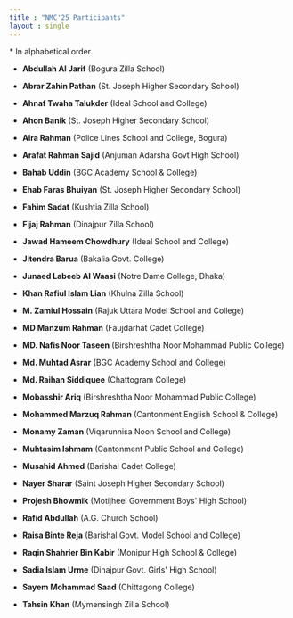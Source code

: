 ```yaml
---
title : "NMC'25 Participants"
layout : single
---
```


\* In alphabetical order.

- **Abdullah Al Jarif** (Bogura Zilla School)
- **Abrar Zahin Pathan** (St. Joseph Higher Secondary School)
- **Ahnaf Twaha Talukder** (Ideal School and College)
- **Ahon Banik** (St. Joseph Higher Secondary School)
- **Aira Rahman** (Police Lines School and College, Bogura)
- **Arafat Rahman Sajid** (Anjuman Adarsha Govt High School)
- **Bahab Uddin** (BGC Academy School & College)
- **Ehab Faras Bhuiyan** (St. Joseph Higher Secondary School)
- **Fahim Sadat** (Kushtia Zilla School)
- **Fijaj Rahman** (Dinajpur Zilla School)
- **Jawad Hameem Chowdhury** (Ideal School and College)
- **Jitendra Barua** (Bakalia Govt. College)
- **Junaed Labeeb Al Waasi** (Notre Dame College, Dhaka)
- **Khan Rafiul Islam Lian** (Khulna Zilla School)
- **M. Zamiul Hossain** (Rajuk Uttara Model School and College)
- **MD Manzum Rahman** (Faujdarhat Cadet College)
- **MD. Nafis Noor Taseen** (Birshreshtha Noor Mohammad Public College)
- **Md. Muhtad Asrar** (BGC Academy School and College)
- **Md. Raihan Siddiquee** (Chattogram College)

- **Mobasshir Ariq** (Birshreshtha Noor Mohammad Public College)
- **Mohammed Marzuq Rahman** (Cantonment English School & College)
- **Monamy Zaman** (Viqarunnisa Noon School and College)
- **Muhtasim Ishmam** (Cantonment Public School and College)
- **Musahid Ahmed** (Barishal Cadet College)
- **Nayer Sharar** (Saint Joseph Higher Secondary School)
- **Projesh Bhowmik** (Motijheel Government Boys' High School)
- **Rafid Abdullah** (A.G. Church School)
- **Raisa Binte Reja** (Barishal Govt. Model School and College)
- **Raqin Shahrier Bin Kabir** (Monipur High School & College)
- **Sadia Islam Urme** (Dinajpur Govt. Girls' High School)
- **Sayem Mohammad Saad** (Chittagong College)
- **Tahsin Khan** (Mymensingh Zilla School)
<!-- 
Bogura 2
Dhaka 13
Khulna 1
Netrokona 1
Chittagong 8
Kushtia 1
Barishal 2
Dinajpur 2
Mymensingh 1 -->



